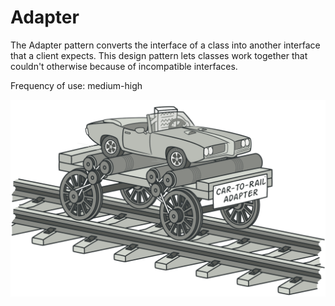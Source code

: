 # Adapter

The Adapter pattern converts the interface of a class into another interface that a client expects.
This design pattern lets classes work together that couldn't otherwise because of incompatible interfaces.

Frequency of use: medium-high

![image](./_adapter.png)